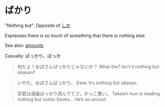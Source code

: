 # ばかり

"Nothing but". Opposite of [しか](しか)

Expresses there is so much of something that there is nothing else.

See also: [amounts](amounts)

Casually: ばっかり、ばっか

> 何だよ！おばさんばっかりじゃないか？
> What the? Isn’t it nothing but obasan?

> いやだ。おばさんばっかり。
> Eww. It’s nothing but obasan.

> 崇君は漫画ばっかり読んでてさ。かっこ悪い。
> Takashi-kun is reading nothing but comic books… He’s so uncool.
